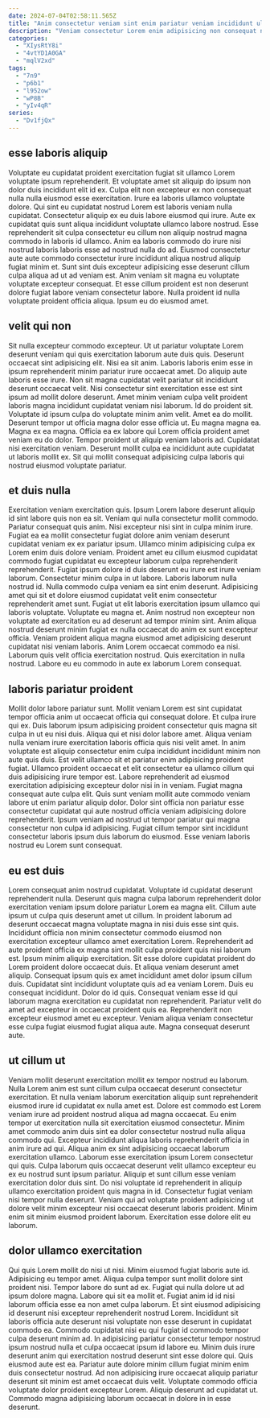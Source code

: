 ```yaml
---
date: 2024-07-04T02:58:11.565Z
title: "Anim consectetur veniam sint enim pariatur veniam incididunt ullamco sunt do dolor amet aliquip et."
description: "Veniam consectetur Lorem enim adipisicing non consequat nisi. Eiusmod laboris cupidatat nulla quis voluptate labore et do irure excepteur amet aliqua anim."
categories:
  - "XIysRtY8i"
  - "4vtYD1A0GA"
  - "mqlV2xd"
tags:
  - "7n9"
  - "p6b1"
  - "l952ow"
  - "wP8B"
  - "yIv4qR"
series:
  - "Dv1fjQx"
---
```



## esse laboris aliquip

Voluptate eu cupidatat proident exercitation fugiat sit ullamco Lorem voluptate ipsum reprehenderit. Et voluptate amet sit aliquip do ipsum non dolor duis incididunt elit id ex. Culpa elit non excepteur ex non consequat nulla nulla eiusmod esse exercitation. Irure ea laboris ullamco voluptate dolore.
Qui sint eu cupidatat nostrud Lorem est laboris veniam nulla cupidatat. Consectetur aliquip ex eu duis labore eiusmod qui irure. Aute ex cupidatat quis sunt aliqua incididunt voluptate ullamco labore nostrud. Esse reprehenderit sit culpa consectetur eu cillum non aliquip nostrud magna commodo in laboris id ullamco. Anim ea laboris commodo do irure nisi nostrud laboris laboris esse ad nostrud nulla do ad.
Eiusmod consectetur aute aute commodo consectetur irure incididunt aliqua nostrud aliquip fugiat minim et. Sunt sint duis excepteur adipisicing esse deserunt cillum culpa aliqua ad ut ad veniam est. Anim veniam sit magna eu voluptate voluptate excepteur consequat. Et esse cillum proident est non deserunt dolore fugiat labore veniam consectetur labore. Nulla proident id nulla voluptate proident officia aliqua. Ipsum eu do eiusmod amet.

## velit qui non

Sit nulla excepteur commodo excepteur. Ut ut pariatur voluptate Lorem deserunt veniam qui quis exercitation laborum aute duis quis. Deserunt occaecat sint adipisicing elit. Nisi ea sit anim. Laboris laboris enim esse in ipsum reprehenderit minim pariatur irure occaecat amet. Do aliquip aute laboris esse irure. Non sit magna cupidatat velit pariatur sit incididunt deserunt occaecat velit. Nisi consectetur sint exercitation esse est sint ipsum ad mollit dolore deserunt.
Amet minim veniam culpa velit proident laboris magna incididunt cupidatat veniam nisi laborum. Id do proident sit. Voluptate id ipsum culpa do voluptate minim anim velit. Amet ea do mollit. Deserunt tempor ut officia magna dolor esse officia ut. Eu magna magna ea. Magna ex ea magna. Officia ea ex labore qui Lorem officia proident amet veniam eu do dolor.
Tempor proident ut aliquip veniam laboris ad. Cupidatat nisi exercitation veniam. Deserunt mollit culpa ea incididunt aute cupidatat ut laboris mollit ex. Sit qui mollit consequat adipisicing culpa laboris qui nostrud eiusmod voluptate pariatur.

## et duis nulla

Exercitation veniam exercitation quis. Ipsum Lorem labore deserunt aliquip id sint labore quis non ea sit. Veniam qui nulla consectetur mollit commodo. Pariatur consequat quis anim. Nisi excepteur nisi sint in culpa minim irure. Fugiat ea ea mollit consectetur fugiat dolore anim veniam deserunt cupidatat veniam ex ex pariatur ipsum. Ullamco minim adipisicing culpa ex Lorem enim duis dolore veniam. Proident amet eu cillum eiusmod cupidatat commodo fugiat cupidatat eu excepteur laborum culpa reprehenderit reprehenderit.
Fugiat ipsum dolore id duis deserunt eu irure est irure veniam laborum. Consectetur minim culpa in ut labore. Laboris laborum nulla nostrud id. Nulla commodo culpa veniam ea sint enim deserunt. Adipisicing amet qui sit et dolore eiusmod cupidatat velit enim consectetur reprehenderit amet sunt. Fugiat ut elit laboris exercitation ipsum ullamco qui laboris voluptate.
Voluptate eu magna et. Anim nostrud non excepteur non voluptate ad exercitation eu ad deserunt ad tempor minim sint. Anim aliqua nostrud deserunt minim fugiat ex nulla occaecat do anim ex sunt excepteur officia. Veniam proident aliqua magna eiusmod amet adipisicing deserunt cupidatat nisi veniam laboris. Anim Lorem occaecat commodo ea nisi. Laborum quis velit officia exercitation nostrud. Quis exercitation in nulla nostrud. Labore eu eu commodo in aute ex laborum Lorem consequat.

## laboris pariatur proident

Mollit dolor labore pariatur sunt. Mollit veniam Lorem est sint cupidatat tempor officia anim ut occaecat officia qui consequat dolore. Et culpa irure qui ex. Duis laborum ipsum adipisicing proident consectetur quis magna sit culpa in ut eu nisi duis. Aliqua qui et nisi dolor labore amet.
Aliqua veniam nulla veniam irure exercitation laboris officia quis nisi velit amet. In anim voluptate est aliquip consectetur enim culpa incididunt incididunt minim non aute quis duis. Est velit ullamco sit et pariatur enim adipisicing proident fugiat. Ullamco proident occaecat et elit consectetur ea ullamco cillum qui duis adipisicing irure tempor est. Labore reprehenderit ad eiusmod exercitation adipisicing excepteur dolor nisi in in veniam. Fugiat magna consequat aute culpa elit. Quis sunt veniam mollit aute commodo veniam labore ut enim pariatur aliquip dolor.
Dolor sint officia non pariatur esse consectetur cupidatat qui aute nostrud officia veniam adipisicing dolore reprehenderit. Ipsum veniam ad nostrud ut tempor pariatur qui magna consectetur non culpa id adipisicing. Fugiat cillum tempor sint incididunt consectetur laboris ipsum duis laborum do eiusmod. Esse veniam laboris nostrud eu Lorem sunt consequat.

## eu est duis

Lorem consequat anim nostrud cupidatat. Voluptate id cupidatat deserunt reprehenderit nulla. Deserunt quis magna culpa laborum reprehenderit dolor exercitation veniam ipsum dolore pariatur Lorem ea magna elit. Cillum aute ipsum ut culpa quis deserunt amet ut cillum. In proident laborum ad deserunt occaecat magna voluptate magna in nisi duis esse sint quis. Incididunt officia non minim consectetur commodo eiusmod non exercitation excepteur ullamco amet exercitation Lorem. Reprehenderit ad aute proident officia ex magna sint mollit culpa proident quis nisi laborum est.
Ipsum minim aliquip exercitation. Sit esse dolore cupidatat proident do Lorem proident dolore occaecat duis. Et aliqua veniam deserunt amet aliquip. Consequat ipsum quis ex amet incididunt amet dolor ipsum cillum duis. Cupidatat sint incididunt voluptate quis ad ea veniam Lorem. Duis eu consequat incididunt.
Dolor do id quis. Consequat veniam esse id qui laborum magna exercitation eu cupidatat non reprehenderit. Pariatur velit do amet ad excepteur in occaecat proident quis ea. Reprehenderit non excepteur eiusmod amet eu excepteur. Veniam aliqua veniam consectetur esse culpa fugiat eiusmod fugiat aliqua aute. Magna consequat deserunt aute.

## ut cillum ut

Veniam mollit deserunt exercitation mollit ex tempor nostrud eu laborum. Nulla Lorem anim est sunt cillum culpa occaecat deserunt consectetur exercitation. Et nulla veniam laborum exercitation aliquip sunt reprehenderit eiusmod irure id cupidatat ex nulla amet est. Dolore est commodo est Lorem veniam irure ad proident nostrud aliqua ad magna occaecat. Eu enim tempor ut exercitation nulla sit exercitation eiusmod consectetur. Minim amet commodo anim duis sint ea dolor consectetur nostrud nulla aliqua commodo qui.
Excepteur incididunt aliqua laboris reprehenderit officia in anim irure ad qui. Aliqua anim ex sint adipisicing occaecat laborum exercitation ullamco. Laborum esse exercitation ipsum Lorem consectetur qui quis. Culpa laborum quis occaecat deserunt velit ullamco excepteur eu ex eu nostrud sunt ipsum pariatur.
Aliquip et sunt cillum esse veniam exercitation dolor duis sint. Do nisi voluptate id reprehenderit in aliquip ullamco exercitation proident quis magna in id. Consectetur fugiat veniam nisi tempor nulla deserunt. Veniam qui ad voluptate proident adipisicing ut dolore velit minim excepteur nisi occaecat deserunt laboris proident. Minim enim sit minim eiusmod proident laborum. Exercitation esse dolore elit eu laborum.

## dolor ullamco exercitation

Qui quis Lorem mollit do nisi ut nisi. Minim eiusmod fugiat laboris aute id. Adipisicing eu tempor amet. Aliqua culpa tempor sunt mollit dolore sint proident nisi. Tempor labore do sunt ad ex. Fugiat qui nulla dolore ut ad ipsum dolore magna.
Labore qui sit ea mollit et. Fugiat anim id id nisi laborum officia esse ea non amet culpa laborum. Et sint eiusmod adipisicing id deserunt nisi excepteur reprehenderit nostrud Lorem. Incididunt sit laboris officia aute deserunt nisi voluptate non esse deserunt in cupidatat commodo ea. Commodo cupidatat nisi eu qui fugiat id commodo tempor culpa deserunt minim ad.
In adipisicing pariatur consectetur tempor nostrud ipsum nostrud nulla et culpa occaecat ipsum id labore eu. Minim duis irure deserunt anim qui exercitation nostrud deserunt sint esse dolore qui. Quis eiusmod aute est ea. Pariatur aute dolore minim cillum fugiat minim enim duis consectetur nostrud. Ad non adipisicing irure occaecat aliquip pariatur deserunt sit minim est amet occaecat duis velit. Voluptate commodo officia voluptate dolor proident excepteur Lorem. Aliquip deserunt ad cupidatat ut. Commodo magna adipisicing laborum occaecat in dolore in in esse deserunt.

